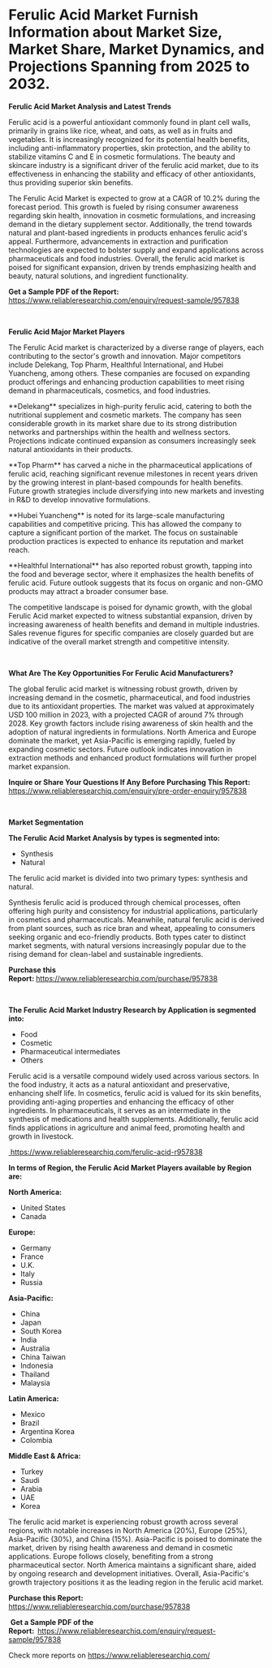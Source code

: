 <p><h1>Ferulic Acid Market Furnish Information about Market Size, Market Share, Market Dynamics, and Projections Spanning from 2025 to 2032.</h1></p><p><strong>Ferulic Acid Market Analysis and Latest Trends</strong></p>
<p><p>Ferulic acid is a powerful antioxidant commonly found in plant cell walls, primarily in grains like rice, wheat, and oats, as well as in fruits and vegetables. It is increasingly recognized for its potential health benefits, including anti-inflammatory properties, skin protection, and the ability to stabilize vitamins C and E in cosmetic formulations. The beauty and skincare industry is a significant driver of the ferulic acid market, due to its effectiveness in enhancing the stability and efficacy of other antioxidants, thus providing superior skin benefits.</p><p>The Ferulic Acid Market is expected to grow at a CAGR of 10.2% during the forecast period. This growth is fueled by rising consumer awareness regarding skin health, innovation in cosmetic formulations, and increasing demand in the dietary supplement sector. Additionally, the trend towards natural and plant-based ingredients in products enhances ferulic acid's appeal. Furthermore, advancements in extraction and purification technologies are expected to bolster supply and expand applications across pharmaceuticals and food industries. Overall, the ferulic acid market is poised for significant expansion, driven by trends emphasizing health and beauty, natural solutions, and ingredient functionality.</p></p>
<p><strong>Get a Sample PDF of the Report:&nbsp;</strong> <a href="https://www.reliableresearchiq.com/enquiry/request-sample/957838?utm_campaign=2449&utm_medium=2&utm_source=Github&utm_content=ia&utm_term=07042025&utm_id=ferulic-acid">https://www.reliableresearchiq.com/enquiry/request-sample/957838</a></p>
<p>&nbsp;</p>
<p><strong>Ferulic Acid Major Market Players</strong></p>
<p><p>The Ferulic Acid market is characterized by a diverse range of players, each contributing to the sector's growth and innovation. Major competitors include Delekang, Top Pharm, Healthful International, and Hubei Yuancheng, among others. These companies are focused on expanding product offerings and enhancing production capabilities to meet rising demand in pharmaceuticals, cosmetics, and food industries.</p><p>**Delekang** specializes in high-purity ferulic acid, catering to both the nutritional supplement and cosmetic markets. The company has seen considerable growth in its market share due to its strong distribution networks and partnerships within the health and wellness sectors. Projections indicate continued expansion as consumers increasingly seek natural antioxidants in their products.</p><p>**Top Pharm** has carved a niche in the pharmaceutical applications of ferulic acid, reaching significant revenue milestones in recent years driven by the growing interest in plant-based compounds for health benefits. Future growth strategies include diversifying into new markets and investing in R&D to develop innovative formulations.</p><p>**Hubei Yuancheng** is noted for its large-scale manufacturing capabilities and competitive pricing. This has allowed the company to capture a significant portion of the market. The focus on sustainable production practices is expected to enhance its reputation and market reach.</p><p>**Healthful International** has also reported robust growth, tapping into the food and beverage sector, where it emphasizes the health benefits of ferulic acid. Future outlook suggests that its focus on organic and non-GMO products may attract a broader consumer base.</p><p>The competitive landscape is poised for dynamic growth, with the global Ferulic Acid market expected to witness substantial expansion, driven by increasing awareness of health benefits and demand in multiple industries. Sales revenue figures for specific companies are closely guarded but are indicative of the overall market strength and competitive intensity.</p></p>
<p>&nbsp;</p>
<p><strong>What Are The Key Opportunities For Ferulic Acid Manufacturers?</strong></p>
<p><p>The global ferulic acid market is witnessing robust growth, driven by increasing demand in the cosmetic, pharmaceutical, and food industries due to its antioxidant properties. The market was valued at approximately USD 100 million in 2023, with a projected CAGR of around 7% through 2028. Key growth factors include rising awareness of skin health and the adoption of natural ingredients in formulations. North America and Europe dominate the market, yet Asia-Pacific is emerging rapidly, fueled by expanding cosmetic sectors. Future outlook indicates innovation in extraction methods and enhanced product formulations will further propel market expansion.</p></p>
<p><strong>Inquire or Share Your Questions If Any Before Purchasing This Report:</strong> <a href="https://www.reliableresearchiq.com/enquiry/pre-order-enquiry/957838?utm_campaign=2449&utm_medium=2&utm_source=Github&utm_content=ia&utm_term=07042025&utm_id=ferulic-acid">https://www.reliableresearchiq.com/enquiry/pre-order-enquiry/957838</a></p>
<p>&nbsp;</p>
<p><strong>Market Segmentation</strong></p>
<p><strong>The Ferulic Acid Market Analysis by types is segmented into:</strong></p>
<p><ul><li>Synthesis</li><li>Natural</li></ul></p>
<p><p>The ferulic acid market is divided into two primary types: synthesis and natural. </p><p>Synthesis ferulic acid is produced through chemical processes, often offering high purity and consistency for industrial applications, particularly in cosmetics and pharmaceuticals. Meanwhile, natural ferulic acid is derived from plant sources, such as rice bran and wheat, appealing to consumers seeking organic and eco-friendly products. Both types cater to distinct market segments, with natural versions increasingly popular due to the rising demand for clean-label and sustainable ingredients.</p></p>
<p><strong>Purchase this Report:&nbsp;</strong><a href="https://www.reliableresearchiq.com/purchase/957838?utm_campaign=2449&utm_medium=2&utm_source=Github&utm_content=ia&utm_term=07042025&utm_id=ferulic-acid">https://www.reliableresearchiq.com/purchase/957838</a></p>
<p>&nbsp;</p>
<p><strong>The Ferulic Acid Market Industry Research by Application is segmented into:</strong></p>
<p><ul><li>Food</li><li>Cosmetic</li><li>Pharmaceutical intermediates</li><li>Others</li></ul></p>
<p><p>Ferulic acid is a versatile compound widely used across various sectors. In the food industry, it acts as a natural antioxidant and preservative, enhancing shelf life. In cosmetics, ferulic acid is valued for its skin benefits, providing anti-aging properties and enhancing the efficacy of other ingredients. In pharmaceuticals, it serves as an intermediate in the synthesis of medications and health supplements. Additionally, ferulic acid finds applications in agriculture and animal feed, promoting health and growth in livestock.</p></p>
<p><a href="https://www.reliableresearchiq.com/ferulic-acid-r957838?utm_campaign=2449&utm_medium=2&utm_source=Github&utm_content=ia&utm_term=07042025&utm_id=ferulic-acid">&nbsp;https://www.reliableresearchiq.com/ferulic-acid-r957838</a></p>
<p><strong>In terms of Region, the Ferulic Acid Market Players available by Region are:</strong></p>
<p>
    <p> <strong> North America: </strong>
        <ul>
            <li>United States</li>
            <li>Canada</li>
        </ul>
        </p> 
    <p> <strong> Europe: </strong>
        <ul>
            <li>Germany</li>
            <li>France</li>
            <li>U.K.</li>
            <li>Italy</li>
            <li>Russia</li>
        </ul>
        </p> 
    <p> <strong> Asia-Pacific: </strong>
        <ul>
            <li>China</li>
            <li>Japan</li>
            <li>South Korea</li>
            <li>India</li>
            <li>Australia</li>
            <li>China Taiwan</li>
            <li>Indonesia</li>
            <li>Thailand</li>
            <li>Malaysia</li>
        </ul>
        </p> 
    <p> <strong> Latin America: </strong>
        <ul>
            <li>Mexico</li>
            <li>Brazil</li>
            <li>Argentina Korea</li>
            <li>Colombia</li>
        </ul>
        </p> 
    <p> <strong> Middle East & Africa: </strong>
        <ul>
            <li>Turkey</li>
            <li>Saudi</li>
            <li>Arabia</li>
            <li>UAE</li>
            <li>Korea</li>
        </ul>
    </p>
    </p>
<p><p>The ferulic acid market is experiencing robust growth across several regions, with notable increases in North America (20%), Europe (25%), Asia-Pacific (30%), and China (15%). Asia-Pacific is poised to dominate the market, driven by rising health awareness and demand in cosmetic applications. Europe follows closely, benefiting from a strong pharmaceutical sector. North America maintains a significant share, aided by ongoing research and development initiatives. Overall, Asia-Pacific's growth trajectory positions it as the leading region in the ferulic acid market.</p></p>
<p><strong>Purchase this Report: </strong><a href="https://www.reliableresearchiq.com/purchase/957838?utm_campaign=2449&utm_medium=2&utm_source=Github&utm_content=ia&utm_term=07042025&utm_id=ferulic-acid">https://www.reliableresearchiq.com/purchase/957838</a></p>
<p>&nbsp;<strong>Get a Sample PDF of the Report:&nbsp;&nbsp;</strong><a href="https://www.reliableresearchiq.com/enquiry/request-sample/957838?utm_campaign=2449&utm_medium=2&utm_source=Github&utm_content=ia&utm_term=07042025&utm_id=ferulic-acid">https://www.reliableresearchiq.com/enquiry/request-sample/957838</a></p>
<p><strong></strong></p>
<p>Check more reports on <a href="https://www.reliableresearchiq.com/?utm_campaign=2449&utm_medium=2&utm_source=Github&utm_content=ia&utm_term=07042025&utm_id=ferulic-acid">https://www.reliableresearchiq.com/</a></p>